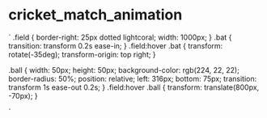 # cricket_match_animation

`
.field {
border-right: 25px dotted lightcoral;
width: 1000px;
}
.bat {
transition: transform 0.2s ease-in;
}
.field:hover .bat {
transform: rotate(-35deg);
transform-origin: top right;
}

.ball {
width: 50px;
height: 50px;
background-color: rgb(224, 22, 22);
border-radius: 50%;
position: relative;
left: 316px;
bottom: 75px;
transition: transform 1s ease-out 0.2s;
}
.field:hover .ball {
transform: translate(800px, -70px);
}

`
